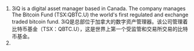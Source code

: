 1. 3iQ is a digital asset manager based in Canada. The company manages The Bitcoin Fund (TSX:QBTC.U) the world's first regulated and exchange traded bitcoin fund.
    3iQ是总部位于加拿大的数字资产管理器。该公司管理着比特币基金（TSX：QBTC.U），这是世界上第一个受监管和交易所交易的比特币基金。
2. 